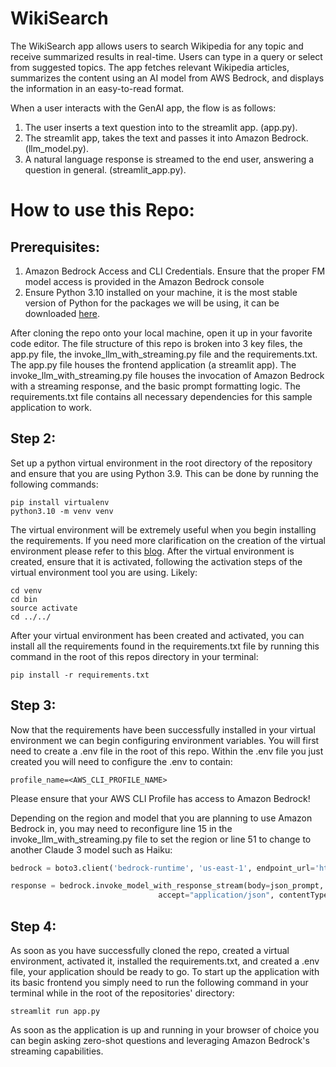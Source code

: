 # WikiSearch

The WikiSearch app allows users to search Wikipedia for any topic and receive summarized results in real-time. Users can type in a query or select from suggested topics. The app fetches relevant Wikipedia articles, summarizes the content using an AI model from AWS Bedrock, and displays the information in an easy-to-read format.

When a user interacts with the GenAI app, the flow is as follows:

1. The user inserts a text question into to the streamlit app. (app.py).
2. The streamlit app, takes the text and passes it into Amazon Bedrock. (llm_model.py).
3. A natural language response is streamed to the end user, answering a question in general. (streamlit_app.py).

# How to use this Repo:

## Prerequisites:

1. Amazon Bedrock Access and CLI Credentials. Ensure that the proper FM model access is provided in the Amazon Bedrock console
2. Ensure Python 3.10 installed on your machine, it is the most stable version of Python for the packages we will be using, it can be downloaded [here](https://www.python.org/downloads/release/python-3911/).

After cloning the repo onto your local machine, open it up in your favorite code editor. The file structure of this repo is broken into 3 key files,
the app.py file, the invoke_llm_with_streaming.py file and the requirements.txt. The app.py file houses the frontend application (a streamlit app). 
The invoke_llm_with_streaming.py file houses the invocation of Amazon Bedrock with a streaming response, and the basic prompt formatting logic.
The requirements.txt file contains all necessary dependencies for this sample application to work.

## Step 2:
Set up a python virtual environment in the root directory of the repository and ensure that you are using Python 3.9. This can be done by running the following commands:
```
pip install virtualenv
python3.10 -m venv venv
```
The virtual environment will be extremely useful when you begin installing the requirements. If you need more clarification on the creation of the virtual environment please refer to this [blog](https://www.freecodecamp.org/news/how-to-setup-virtual-environments-in-python/).
After the virtual environment is created, ensure that it is activated, following the activation steps of the virtual environment tool you are using. Likely:
```
cd venv
cd bin
source activate
cd ../../ 
```
After your virtual environment has been created and activated, you can install all the requirements found in the requirements.txt file by running this command in the root of this repos directory in your terminal:
```
pip install -r requirements.txt
```

## Step 3:
Now that the requirements have been successfully installed in your virtual environment we can begin configuring environment variables.
You will first need to create a .env file in the root of this repo. Within the .env file you just created you will need to configure the .env to contain:

```
profile_name=<AWS_CLI_PROFILE_NAME>
```
Please ensure that your AWS CLI Profile has access to Amazon Bedrock!

Depending on the region and model that you are planning to use Amazon Bedrock in, you may need to reconfigure line 15 in the invoke_llm_with_streaming.py file to set the region or line 51 to change to another Claude 3 model such as Haiku:

```python
bedrock = boto3.client('bedrock-runtime', 'us-east-1', endpoint_url='https://bedrock-runtime.us-east-1.amazonaws.com')

response = bedrock.invoke_model_with_response_stream(body=json_prompt, modelId="anthropic.claude-3-sonnet-20240229-v1:0",
                                 accept="application/json", contentType="application/json")
```

## Step 4:
As soon as you have successfully cloned the repo, created a virtual environment, activated it, installed the requirements.txt, and created a .env file, your application should be ready to go. 
To start up the application with its basic frontend you simply need to run the following command in your terminal while in the root of the repositories' directory:

```
streamlit run app.py
```
As soon as the application is up and running in your browser of choice you can begin asking zero-shot questions and leveraging Amazon Bedrock's streaming capabilities.
